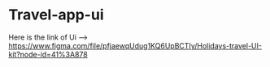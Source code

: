 # Travel-app-ui

Here is the link of Ui --> https://www.figma.com/file/pfjaewqUdug1KQ6UpBCTIy/Holidays-travel-UI-kit?node-id=41%3A878
